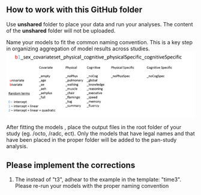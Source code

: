 How to work with this GitHub folder
---

Use **unshared** folder to place your data and run your analyses. The content of the **unshared** folder will not be uploaded.

Name your models to fit the common naming convention. This is a key step in organizing aggregation of model results across studies. 
![logl](../../libs/images/model_naming_convention.png)

After fitting the models , place the output files in the root folder of your study (eg. /octo, /radc, ect). Only the models that have legal names and that have been placed in the proper folder will be added to the pan-study analysis.

## Please implement the corrections

1. The instead of "t3", adhear to the example in the template: "time3". Please re-run your models with the proper naming convention

